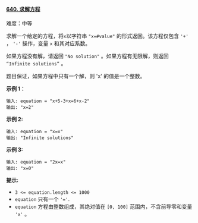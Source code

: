 ﻿#### [640\. 求解方程](https://leetcode.cn/problems/solve-the-equation/)

难度：中等

求解一个给定的方程，将`x`以字符串 `"x=#value"` 的形式返回。该方程仅包含 `'+'` ， `'-'` 操作，变量 `x` 和其对应系数。

如果方程没有解，请返回 `"No solution"` 。如果方程有无限解，则返回 `“Infinite solutions”` 。

题目保证，如果方程中只有一个解，则 'x' 的值是一个整数。

**示例 1：**

```
输入: equation = "x+5-3+x=6+x-2"
输出: "x=2"

```

**示例 2:**

```
输入: equation = "x=x"
输出: "Infinite solutions"

```

**示例 3:**

```
输入: equation = "2x=x"
输出: "x=0"

```

**提示:**

-   `3 <= equation.length <= 1000`
-   `equation` 只有一个 `'='`.
-   `equation` 方程由整数组成，其绝对值在 `[0, 100]` 范围内，不含前导零和变量 `'x'` 。 
